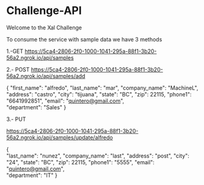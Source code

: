 # Challenge-API
Welcome to the Xal Challenge

To consume the service with sample data we have 3 methods

1.-GET
https://5ca4-2806-2f0-1000-1041-295a-88f1-3b20-56a2.ngrok.io/api/samples

2.- POST
https://5ca4-2806-2f0-1000-1041-295a-88f1-3b20-56a2.ngrok.io/api/samples/add

  {
   "first_name": "alfredo",
   "last_name": "mar", 
	 "company_name": "MachineL",
	 "address": "castro",
   "city": "tijuana",
   "state": "BC",
	 "zip": 22115,
	 "phone1": "6641992851",
   "email": "quintero@gmail.com",   
	 "department": "Sales"
  }
  
  
  3.- PUT
  
  https://5ca4-2806-2f0-1000-1041-295a-88f1-3b20-56a2.ngrok.io/api/samples/update/alfredo
  
   {   
   "last_name": "nunez", 
	 "company_name": "last",
	 "address": "post",
   "city": "24",
   "state": "BC",
	 "zip": 22115,
	 "phone1": "5555",
   "email": "quintero@gmail.com",   
	 "department": "IT"
  }
